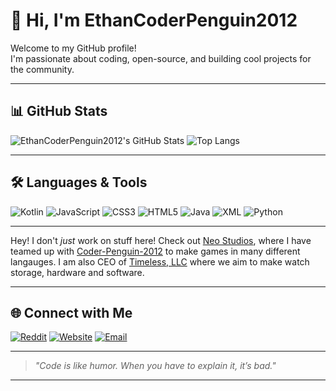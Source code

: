 # 👋 Hi, I'm EthanCoderPenguin2012

Welcome to my GitHub profile!  
I'm passionate about coding, open-source, and building cool projects for the community.

---

## 📊 GitHub Stats

![EthanCoderPenguin2012's GitHub Stats](https://github-readme-stats.vercel.app/api?username=EthanCoderPenguin2012&show_icons=true&theme=radical)
![Top Langs](https://github-readme-stats.vercel.app/api/top-langs/?username=EthanCoderPenguin2012&layout=compact&theme=radical)

---

## 🛠️ Languages & Tools

![Kotlin](https://img.shields.io/badge/Kotlin-0095D5?style=for-the-badge&logo=kotlin&logoColor=white)
![JavaScript](https://img.shields.io/badge/JavaScript-F7DF1E?style=for-the-badge&logo=javascript&logoColor=black)
![CSS3](https://img.shields.io/badge/CSS3-1572B6?style=for-the-badge&logo=css3&logoColor=white)
![HTML5](https://img.shields.io/badge/HTML5-E34F26?style=for-the-badge&logo=html5&logoColor=white)
![Java](https://img.shields.io/badge/Java-007396?style=for-the-badge&logo=java&logoColor=white)
![XML](https://img.shields.io/badge/XML-FF6600?style=for-the-badge&logo=xml&logoColor=white)
![Python](https://img.shields.io/badge/Python-3776AB?style=for-the-badge&logo=python&logoColor=white)


---

Hey! I don't *just* work on stuff here! Check out [Neo Studios](https://github.com/Neo-Studios), where I have teamed up with [Coder-Penguin-2012](https://github.com/Coder-Penguin-2012) to make games in many different langauges. I am also CEO of [Timeless, LLC](https://timeless.github.io/shop) where we aim to make watch storage, hardware and software.



---

## 🌐 Connect with Me

[![Reddit](https://img.shields.io/badge/Reddit-FF4500?style=for-the-badge&logo=reddit&logoColor=white)](https://www.reddit.com/user/YourRedditUsername)
[![Website](https://img.shields.io/badge/Website-000000?style=for-the-badge&logo=About.me&logoColor=white)](https://EthanCoderPenguin2012.github.io/EthanBlog)
[![Email](https://img.shields.io/badge/Email-D14836?style=for-the-badge&logo=gmail&logoColor=white)](mailto:ethan.h.patmore@gmail.com)

---

> _"Code is like humor. When you have to explain it, it’s bad."_

---
